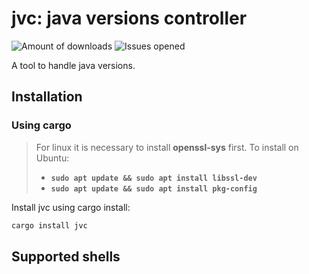 # jvc: java versions controller

![Amount of downloads](https://img.shields.io/github/downloads/neculai-stanciu/jvc/total.svg?style=flat)
![Issues opened](https://img.shields.io/github/issues/neculai-stanciu/jvc)

A tool to handle java versions.

## Installation

### Using cargo

> For linux it is necessary to install **openssl-sys** first.
> To install on Ubuntu:
>
> - **`sudo apt update && sudo apt install libssl-dev`**
> - **`sudo apt update && sudo apt install pkg-config`**

Install jvc using cargo install:

```bash
cargo install jvc
```

## Supported shells
